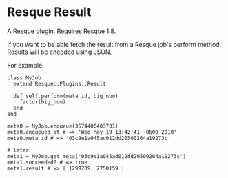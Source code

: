 Resque Result
=============

A [Resque][rq] plugin. Requires Resque 1.8.

If you want to be able fetch the result from a Resque
job's perform method.  Results will be encoded using JSON.

For example:

    class MyJob
      extend Resque::Plugins::Result

      def self.perform(meta_id, big_num)
        factor(big_num)
      end
    end

    meta0 = MyJob.enqueue(3574406403731)
    meta0.enqueued_at # => 'Wed May 19 13:42:41 -0600 2010'
    meta0.meta_id # => '03c9e1a045ad012dd20500264a19273c'

    # later
    meta1 = MyJob.get_meta('03c9e1a045ad012dd20500264a19273c')
    meta1.succeeded? # => true
    meta1.result # => [ 1299709, 2750159 ]

[rq]: http://github.com/defunkt/resque
